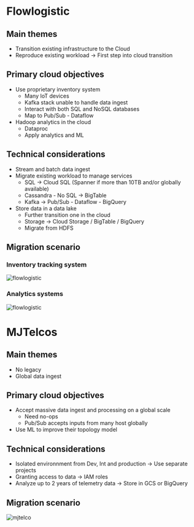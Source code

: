 # Flowlogistic

## Main themes


- Transition existing infrastructure to the Cloud
- Reproduce existing workload -> First step into cloud transition

## Primary cloud objectives

- Use proprietary inventory system
   - Many IoT devices
   - Kafka stack unable to handle data ingest
   - Interact with both SQL and NoSQL databases
   - Map to Pub/Sub - Dataflow
- Hadoop analytics in the cloud
   - Dataproc
   - Apply analytics and ML

## Technical considerations

- Stream and batch data ingest
- Migrate existing workload to manage services
   - SQL -> Cloud SQL (Spanner if more than 10TB and/or globally available)
   - Cassandra - No SQL -> BigTable
   - Kafka -> Pub/Sub - Dataflow - BigQuery
- Store data in a data lake
   - Further transition one in the cloud
   - Storage -> Cloud Storage / BigTable / BigQuery
   - Migrate from HDFS

## Migration scenario
### Inventory tracking system

![flowlogistic](http://www.mickael-roger.com/tmp/flowlogistic1.png)

### Analytics systems

![flowlogistic](http://www.mickael-roger.com/tmp/flowlogistic2.png)


# MJTelcos

## Main themes

- No legacy
- Global data ingest

## Primary cloud objectives

- Accept massive data ingest and processing on a global scale
   - Need no-ops
   - Pub/Sub accepts inputs from many host globally
- Use ML to improve their topology model

## Technical considerations

- Isolated environnment from Dev, Int and production -> Use separate projects
- Granting access to data -> IAM roles
- Analyze up to 2 years of telemetry data -> Store in GCS or BigQuery

## Migration scenario

![mjtelco](http://www.mickael-roger.com/tmp/mjtelco1.png)
